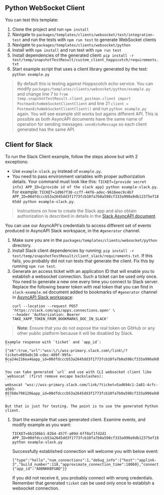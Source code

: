 
## Python WebSocket Client

You can test this template:
1. Clone the project and run `npm install`
1. Navigate to `packages/templates/clients/websocket/test/integration-test` and run the tests with `npm run test` to generate WebSocket clients
1. Navigate to `packages/templates/clients/websocket/python`
1. Install with `npm install` and run test with `npm run test`
1. Install dependencies of the generated client: `pip install -r test/temp/snapshotTestResult/custom_client_hoppscotch/requirements.txt`
1. Start example script that uses a client library generated by the test: `python example.py`

> By default this is testing against Hoppscotch echo service. You can modify `packages/templates/clients/websocket/python/example.py` and change line 7 to `from temp.snapshotTestResult.client_postman.client import PostmanEchoWebSocketClientClient` and line 21 `client = PostmanEchoWebSocketClientClient()` and run `python example.py` again. You will see example still works but agains different API. This is possible as both AsyncAPI documents have the same name of operation for sending messages: `sendEchoMessage` so each client generated has the same API.

## Client for Slack

To run the Slack Client example, follow the steps above but with 2 exceptions:
- Use `example-slack.py` instead of `example.py`.
- You need to pass environment variables with proper authorization details. Your command must look like this: `TICKET={provide secret info} APP_ID={provide id of the slack app} python example-slack.py`. For example: `TICKET=1d967f38-ccff-44f6-adec-9616eec9c4b7 APP_ID=00dfdcccb53a2645dd3f1773fcb10fa7b0a598cf333a990a9db12375ef1865dd python example-slack.py`.

> Instructions on how to create the Slack app and also obtain authorization is described in details in the [Slack AsyncAPI document](../test/__fixtures__/asyncapi-slack-client.yml).

You can use our AsyncAPI's credentials to access different set of events produced in AsyncAPI Slack workspace, in the `#generator` channel.

1. Make sure you are in the `packages/templates/clients/websocket/python` directory.
1. Install Slack client dependencies by running: `pip install -r test/temp/snapshotTestResult/client_slack/requirements.txt`. If this fails, you probably  did not run tests that generate the client. Fix this by running `npm run test`.
1. Generate an access ticket with an application ID that will enable you to establish a websocket connection. Such a ticket can be used only once. You need to generate a new one every time you connect to Slack server. Replace the following  bearer token with real token that you can find in `slack-example.md` document added to bookmarks of `#generator` channel in [AsyncAPI Slack workspace](https://www.asyncapi.com/slack-invite):
    ```
    curl --location --request POST 'https://slack.com/api/apps.connections.open' \
    --header 'Authorization: Bearer TAKE_XAPP_TOKEN_FROM_BOOKMARKS_DOC_IN_SLACK'
    ```
>**Note**:  Ensure that you do not expose the real token on GitHub or any other public platform because it will be disabled by Slack.

    Example response with `ticket` and `app_id`:
    ```
    {"ok":true,"url":"wss:\/\/wss-primary.slack.com\/link\/?ticket=089a0c38-cdec-409f-99fa-0ca24e216ea4&app_id=00dfdcccb53a2645dd3f1773fcb10fa7b0a598cf333a990a9db12375ef1865dd"}
    ```

    You can take generated `url` and use with CLI websocket client like `websocat` (first remove excape backslashes):
    ```
    websocat "wss://wss-primary.slack.com/link/?ticket=5ad694c1-2a81-4cfc-a503-057b8e798120&app_id=00dfdcccb53a2645dd3f1773fcb10fa7b0a598cf333a990a9db12375ef1865dd"
    ```

    But that is just for testing. The point is to use the generated Python client.

1. Start the example that uses generated client. Examine events, and modify example as you want:
    ```
    TICKET=6b150bb1-82b4-457f-a09d-6ff0af1fd2d1 APP_ID=00dfdcccb53a2645dd3f1773fcb10fa7b0a598cf333a990a9db12375ef1865dd python example-slack.py
    ```
    Successfully established connection will welcome you with below event:
    ```
    {"type":"hello","num_connections":1,"debug_info":{"host":"applink-3","build_number":118,"approximate_connection_time":18060},"connection_info":{"app_id":"A08NKKBFGBD"}}
    ```
    If you did not receive it, you probably connect with wrong credentials. Remember that generated `ticket` can be used only once to establish a websocket connection.
